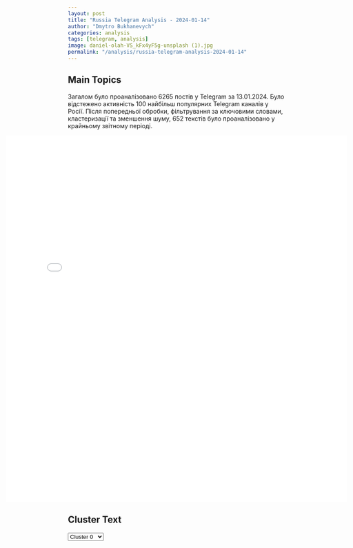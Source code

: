 ```yaml
---
layout: post
title: "Russia Telegram Analysis - 2024-01-14"
author: "Dmytro Bukhanevych"
categories: analysis
tags: [telegram, analysis]
image: daniel-olah-VS_kFx4yF5g-unsplash (1).jpg
permalink: "/analysis/russia-telegram-analysis-2024-01-14"
---
```


<style>
    /* Adjusting iframe-container styles */
    .wide-iframe-container {
        width: calc(100% + 30vw);  /* Extending the width */
        margin-left: -15vw;       /* Negative margin to push to the left */
        overflow: hidden;         /* In case the iframe content spills over */
    }

    .wide-iframe-container iframe {
        width: 100%;  /* Making the iframe take the full width of its container */
        border: none; /* Removing any borders from the iframe */
    }

    /* Toggle mechanism */
    .hidden {
        display: none;
    }
    
    .show-content-target:checked + .show-content {
        display: block;
    }
</style>

<h2>Main Topics</h2>
<p>Загалом було проаналізовано 6265 постів у Telegram за 13.01.2024. Було відстежено активність 100 найбільш популярних Telegram каналів у Росії. Після попередньої обробки, фільтрування за ключовими словами, кластеризації та зменшення шуму, 652 текстів було проаналізовано у крайньому звітному періоді.</p>
<!-- Embedding Main Plotly Visualization -->
<div class="wide-iframe-container">
    <iframe src="{{site.baseurl}}/visualizations/2024-01-14/fig_topics_time.html" height="850"></iframe>
</div>


<h2>Cluster Text</h2>

<!-- Dropdown to select a cluster -->
<select id="clusterSelector" onchange="displayClusterText()">
<option value="0">Cluster 0</option><option value="1">Cluster 1</option><option value="2">Cluster 2</option><option value="3">Cluster 3</option><option value="4">Cluster 4</option><option value="5">Cluster 5</option><option value="6">Cluster 6</option><option value="7">Cluster 7</option><option value="8">Cluster 8</option><option value="9">Cluster 9</option><option value="10">Cluster 10</option><option value="11">Cluster 11</option>
</select>

<!-- Display area for the selected cluster's text -->
<div id="clusterTextDisplay" class="hidden"></div>

<script type="text/javascript">
    var clusterDetails = {"0": "<b>Total Posts:</b> 28<br><b>Date:</b> 2024-01-13 10:40:01+00:00<br><b>Author:</b> solovievlive<br><b>Link:</b> https://t.me/s/SolovievLive/233829<br><b>Subscribers:</b> 1275737<br><b>Text:</b> \u0422\u0435\u043a\u0441\u0442: \u0413\u043b\u0430\u0432\u043d\u043e\u0435 \u0438\u0437 \u043d\u043e\u0432\u043e\u0433\u043e \u0431\u0440\u0438\u0444\u0438\u043d\u0433\u0430 \u041c\u0438\u043d\u043e\u0431\u043e\u0440\u043e\u043d\u044b \u0420\u043e\u0441\u0441\u0438\u0438:\ud83d\udccc\u0412\u0421 \u0420\u0424 \u043d\u0430\u043d\u0435\u0441\u043b\u0438 \u0433\u0440\u0443\u043f\u043f\u043e\u0432\u043e\u0439 \u0443\u0434\u0430\u0440 \u0432\u044b\u0441\u043e\u043a\u043e\u0442\u043e\u0447\u043d\u044b\u043c \u043e\u0440\u0443\u0436\u0438\u0435\u043c, \u0432 \u0442\u043e\u043c \u0447\u0438\u0441\u043b\u0435 \"\u041a\u0438\u043d\u0436\u0430\u043b\u0430\u043c\u0438\", \u043f\u043e \u043e\u0431\u044a\u0435\u043a\u0442\u0430\u043c \u0432\u043e\u0435\u043d\u043d\u043e-\u043f\u0440\u043e\u043c\u044b\u0448\u043b\u0435\u043d\u043d\u043e\u0433\u043e \u043a\u043e\u043c\u043f\u043b\u0435\u043a\u0441\u0430 \u0423\u043a\u0440\u0430\u0438\u043d\u044b;\ud83d\udccc\u0412\u0421\u0423 \u043f\u043e\u0442\u0435\u0440\u044f\u043b\u0438 \u0437\u0430 \u0441\u0443\u0442\u043a\u0438 \u043d\u0430 \u0434\u043e\u043d\u0435\u0446\u043a\u043e\u043c \u043d\u0430\u043f\u0440\u0430\u0432\u043b\u0435\u043d\u0438\u0438 \u0434\u043e 320 \u0447\u0435\u043b\u043e\u0432\u0435\u043a \u0438 4 \u0442\u0430\u043d\u043a\u0430;\ud83d\udccc\u0412\u0421 \u0420\u0424 \u043e\u0442\u0440\u0430\u0437\u0438\u043b\u0438 \u043d\u0430 \u043a\u0440\u0430\u0441\u043d\u043e\u043b\u0438\u043c\u0430\u043d\u0441\u043a\u043e\u043c \u043d\u0430\u043f\u0440\u0430\u0432\u043b\u0435\u043d\u0438\u0438 \u0434\u0432\u0435 \u0430\u0442\u0430\u043a\u0438 \u0412\u0421\u0423 \u0437\u0430 \u0441\u0443\u0442\u043a\u0438, \u043f\u0440\u043e\u0442\u0438\u0432\u043d\u0438\u043a \u043f\u043e\u0442\u0435\u0440\u044f\u043b \u0434\u043e 280 \u0431\u043e\u0439\u0446\u043e\u0432;\ud83d\udccc\u0412\u0421 \u0420\u0424 \u0437\u0430 \u0441\u0443\u0442\u043a\u0438 \u043f\u043e\u0440\u0430\u0437\u0438\u043b\u0438 107 \u0430\u0440\u0442\u0438\u043b\u043b\u0435\u0440\u0438\u0439\u0441\u043a\u0438\u0445 \u043f\u043e\u0434\u0440\u0430\u0437\u0434\u0435\u043b\u0435\u043d\u0438\u0439 \u0412\u0421\u0423 \u0438 \u0436\u0438\u0432\u0443\u044e \u0441\u0438\u043b\u0443 \u043f\u0440\u043e\u0442\u0438\u0432\u043d\u0438\u043a\u0430 \u0432 131 \u0440\u0430\u0439\u043e\u043d\u0435;\ud83d\udccc\u0413\u0440\u0443\u043f\u043f\u043e\u0432\u043e\u0439 \u0443\u0434\u0430\u0440 \u0432\u044b\u0441\u043e\u043a\u043e\u0442\u043e\u0447\u043d\u044b\u043c \u043e\u0440\u0443\u0436\u0438\u0435\u043c \u043d\u0430\u043d\u043e\u0441\u0438\u043b\u0441\u044f \u043f\u043e \u043f\u0440\u0435\u0434\u043f\u0440\u0438\u044f\u0442\u0438\u044f\u043c, \u043f\u0440\u043e\u0438\u0437\u0432\u043e\u0434\u044f\u0449\u0438\u043c \u0441\u043d\u0430\u0440\u044f\u0434\u044b, \u043f\u043e\u0440\u043e\u0445 \u0438 \u0411\u041f\u041b\u0410;\ud83d\udccc\u0426\u0435\u043b\u044c \u0433\u0440\u0443\u043f\u043f\u043e\u0432\u043e\u0433\u043e \u0443\u0434\u0430\u0440\u0430 \u0412\u0421 \u0420\u0424 \u043f\u043e \u043e\u0431\u044a\u0435\u043a\u0442\u0430\u043c \u0443\u043a\u0440\u0430\u0438\u043d\u0441\u043a\u043e\u0433\u043e \u0412\u041f\u041a \u0434\u043e\u0441\u0442\u0438\u0433\u043d\u0443\u0442\u0430, \u0432\u0441\u0435 \u043e\u0431\u044a\u0435\u043a\u0442\u044b \u043f\u043e\u0440\u0430\u0436\u0435\u043d\u044b;\ud83d\udccc\u0412\u0421 \u0420\u0424 \u0432 \u0440\u0430\u0439\u043e\u043d\u0435 \u0412\u043e\u043b\u0447\u0430\u043d\u0441\u043a\u0430 \u0425\u0430\u0440\u044c\u043a\u043e\u0432\u0441\u043a\u043e\u0439 \u043e\u0431\u043b\u0430\u0441\u0442\u0438 \u0443\u043d\u0438\u0447\u0442\u043e\u0436\u0438\u043b\u0438 \u0441\u043a\u043b\u0430\u0434 \u0431\u043e\u0435\u043f\u0440\u0438\u043f\u0430\u0441\u043e\u0432 27-\u0439 \u0440\u0435\u0430\u043a\u0442\u0438\u0432\u043d\u043e\u0439 \u0431\u0440\u0438\u0433\u0430\u0434\u044b \u0412\u0421\u0423;\ud83d\udccc\u041f\u043e\u0442\u0435\u0440\u0438 \u0412\u0421\u0423 \u043d\u0430 \u044e\u0436\u043d\u043e\u0434\u043e\u043d\u0435\u0446\u043a\u043e\u043c \u043d\u0430\u043f\u0440\u0430\u0432\u043b\u0435\u043d\u0438\u0438 \u0437\u0430 \u0441\u0443\u0442\u043a\u0438 \u0441\u043e\u0441\u0442\u0430\u0432\u0438\u043b\u0438 \u0441\u0432\u044b\u0448\u0435 110 \u0432\u043e\u0435\u043d\u043d\u043e\u0441\u043b\u0443\u0436\u0430\u0449\u0438\u0445;\ud83d\udccc\u041f\u0412\u041e \u0420\u0424 \u0437\u0430 \u0441\u0443\u0442\u043a\u0438 \u0441\u0431\u0438\u043b\u0430 21 \u0443\u043a\u0440\u0430\u0438\u043d\u0441\u043a\u0438\u0439 \u0431\u0435\u0441\u043f\u0438\u043b\u043e\u0442\u043d\u0438\u043a \u0438 8 \u0441\u043d\u0430\u0440\u044f\u0434\u043e\u0432 HIMARS.", "1": "<b>Total Posts:</b> 70<br><b>Date:</b> 2024-01-13 03:59:10+00:00<br><b>Author:</b> dva_majors<br><b>Link:</b> https://t.me/s/dva_majors/32749<br><b>Subscribers:</b> 528883<br><b>Text:</b> \u0422\u0435\u043a\u0441\u0442: #\u0421\u0432\u043e\u0434\u043a\u0430 \u043d\u0430 \u0443\u0442\u0440\u043e 13 \u044f\u043d\u0432\u0430\u0440\u044f 2024 \u0433.\u25aa\ufe0f\u0421 \u0432\u0435\u0447\u0435\u0440\u0430 \u0412\u0421 \u0420\u043e\u0441\u0441\u0438\u0438 \u043d\u0430\u043d\u0435\u0441\u043b\u0438 \u0443\u0434\u0430\u0440\u044b \u0440\u0430\u043a\u0435\u0442\u043d\u044b\u043c \u0432\u043e\u043e\u0440\u0443\u0436\u0435\u043d\u0438\u0435\u043c \u0438 \u0411\u041f\u041b\u0410 \u00ab\u0413\u0435\u0440\u0430\u043d\u044c\u00bb. \u0412\u0437\u0440\u044b\u0432\u044b \u0437\u0432\u0443\u0447\u0430\u043b\u0438 \u0432 \u041a\u0438\u0435\u0432\u0435, \u0414\u043d\u0435\u043f\u0440\u043e\u043f\u0435\u0442\u0440\u043e\u0432\u0441\u043a\u0435, \u0425\u0430\u0440\u044c\u043a\u043e\u0432\u0441\u043a\u043e\u0439, \u0421\u0443\u043c\u0441\u043a\u043e\u0439 \u0438 \u0425\u0435\u0440\u0441\u043e\u043d\u0441\u043a\u043e\u0439 \u043e\u0431\u043b\u0430\u0441\u0442\u044f\u0445. \u041a \u0443\u0442\u0440\u0443 \u043f\u0440\u043e\u0442\u0438\u0432\u043d\u0438\u043a \u0437\u0430\u044f\u0432\u0438\u043b \u043e 10  \u043d\u0430\u0448\u0438\u0445 \u0441\u0442\u0440\u0430\u0442\u0435\u0433\u0438\u0447\u0435\u0441\u043a\u0438\u0445 \u0431\u043e\u043c\u0431\u0430\u0440\u0434\u0438\u0440\u043e\u0432\u0449\u0438\u043a\u0430\u0445 \u0422\u0443-95\u041c\u0421 \u0432 \u0432\u043e\u0437\u0434\u0443\u0445\u0435 \u0432 \u0440\u0430\u0439\u043e\u043d\u0435 \u043f\u0443\u0441\u043a\u043e\u0432\u044b\u0445 \u0440\u0443\u0431\u0435\u0436\u0435\u0439, \u043f\u043e\u0441\u043b\u0435 6:00 \u0441\u043e\u043e\u0431\u0449\u0438\u043b\u0438 \u043e \u043f\u0443\u0441\u043a\u0435 \u0440\u0430\u043a\u0435\u0442 \u0432\u043e\u0437\u0434\u0443\u0448\u043d\u043e\u0433\u043e \u0431\u0430\u0437\u0438\u0440\u043e\u0432\u0430\u043d\u0438\u044f.\u25aa\ufe0f\u041d\u0430 \u0425\u0435\u0440\u0441\u043e\u043d\u0441\u043a\u043e\u043c \u043d\u0430\u043f\u0440\u0430\u0432\u043b\u0435\u043d\u0438\u0438 \u0434\u0432\u0438\u0436\u0435\u043d\u0438\u0435 \u043c\u0430\u043b\u044b\u0445 \u0434\u0435\u0441\u0430\u043d\u0442\u043d\u044b\u0445 \u0433\u0440\u0443\u043f\u043f \u043f\u0440\u043e\u0442\u0438\u0432\u043d\u0438\u043a\u0430 \u043d\u0430 \u043b\u043e\u0434\u043a\u0430\u0445 \u043f\u043e \u0432\u043e\u0434\u0435 \u0437\u0430\u0442\u0440\u0443\u0434\u043d\u044f\u044e\u0442 \u0437\u0430\u043c\u0435\u0440\u0437\u0430\u044e\u0449\u0438\u0435 \u0443\u0447\u0430\u0441\u0442\u043a\u0438 \u0432\u043e\u0434\u043d\u043e\u0439 \u043f\u043e\u0432\u0435\u0440\u0445\u043d\u043e\u0441\u0442\u0438. \u0412\u0421 \u0420\u043e\u0441\u0441\u0438\u0438 \u0441\u043a\u043e\u043d\u0446\u0435\u043d\u0442\u0440\u0438\u0440\u043e\u0432\u0430\u043b\u0438 \u0443\u0441\u0438\u043b\u0438\u044f \u043d\u0430 \u0443\u043d\u0438\u0447\u0442\u043e\u0436\u0435\u043d\u0438\u0438 \u0436\u0438\u0432\u043e\u0439 \u0441\u0438\u043b\u044b \u0438 \u043f\u043b\u0430\u0432\u0441\u0440\u0435\u0434\u0441\u0442\u0432 \u043f\u0440\u043e\u0442\u0438\u0432\u043d\u0438\u043a\u0430 \u0441 \u0432\u043e\u0437\u0434\u0443\u0445\u0430, \u043f\u0440\u0438 \u043e\u0442\u0440\u0438\u0446\u0430\u0442\u0435\u043b\u044c\u043d\u044b\u0445 \u0442\u0435\u043c\u043f\u0435\u0440\u0430\u0442\u0443\u0440\u0430\u0445 \u043d\u0430 \u0432\u0435\u0442\u0440\u0443 \u0432\u043e\u0437\u043c\u043e\u0436\u043d\u043e\u0441\u0442\u0438 \u0432\u044b\u0436\u0438\u0442\u044c \u0432 \u0432\u043e\u0434\u0435 \u043f\u0440\u0430\u043a\u0442\u0438\u0447\u0435\u0441\u043a\u0438 \u043d\u0435\u0440\u0435\u0430\u043b\u044c\u043d\u043e.\u25aa\ufe0f\u041d\u0430 \u0417\u0430\u043f\u043e\u0440\u043e\u0436\u0441\u043a\u043e\u043c \u0444\u0440\u043e\u043d\u0442\u0435 \u0431\u043e\u0435\u0432\u044b\u0435 \u0434\u0435\u0439\u0441\u0442\u0432\u0438\u044f \u0448\u043b\u0438 \u0432 \u0440\u0430\u0439\u043e\u043d\u0435 \u0420\u0430\u0431\u043e\u0442\u0438\u043d\u043e-\u041d\u043e\u0432\u043e\u043f\u0440\u043e\u043a\u043e\u043f\u043e\u0432\u043a\u0430-\u0412\u0435\u0440\u0431\u043e\u0432\u043e\u0435, \u043f\u0440\u0438\u043c\u0435\u043d\u044f\u0435\u0442\u0441\u044f \u043d\u0430\u0448\u0430 \u0430\u0432\u0438\u0430\u0446\u0438\u044f \u0441 \u0424\u0410\u0411 \u0441 \u0423\u041c\u041f\u041a. \u0412 \u0441\u0435\u0442\u044c \u043f\u043e\u043f\u0430\u0434\u0430\u0435\u0442 \u0432\u0441\u0435 \u0431\u043e\u043b\u044c\u0448\u0435 \u043a\u0430\u0434\u0440\u043e\u0432 \u0441 \u0433\u043e\u0442\u043e\u0432\u044b\u043c\u0438 \u043a \u043f\u0440\u0438\u043c\u0435\u043d\u0435\u043d\u0438\u044e \u0438 \u0443\u0436\u0435 \u0443\u0441\u0442\u0430\u043d\u043e\u0432\u043b\u0435\u043d\u043d\u044b\u0445 \u043d\u0430 \u0441\u0430\u043c\u043e\u043b\u0451\u0442\u0430\u0445 \u0424\u0410\u0411-1500 \u0438 \u041e\u0414\u0410\u0411-1500. \u0412 \u0440\u0430\u0439\u043e\u043d\u0435 \u041d\u0435\u0441\u0442\u0435\u0440\u044f\u043d\u043a\u0438 (\u0437\u0430\u043f\u0430\u0434\u043d\u0435\u0435 \u0420\u0430\u0431\u043e\u0442\u0438\u043d\u043e, \u043d\u043e\u0432\u043e\u0435 \u043d\u0430\u043f\u0440\u0430\u0432\u043b\u0435\u043d\u0438\u0435, \u043d\u0430 \u043a\u043e\u0442\u043e\u0440\u043e\u043c \u0430\u043a\u0442\u0438\u0432\u0438\u0437\u0438\u0440\u043e\u0432\u0430\u043d\u044b \u043d\u0430\u0441\u0442\u0443\u043f\u0430\u0442\u0435\u043b\u044c\u043d\u044b\u0435 \u0434\u0435\u0439\u0441\u0442\u0432\u0438\u044f) \u0441\u043e\u043e\u0431\u0449\u0430\u044e\u0442 \u0442\u0430\u043a\u0442\u0438\u0447\u0435\u0441\u043a\u043e\u043c \u0443\u0441\u043f\u0435\u0445\u0435 \u043f\u043e\u0434\u0440\u0430\u0437\u0434\u0435\u043b\u0435\u043d\u0438\u0439 \u0412\u0421 \u0420\u043e\u0441\u0441\u0438\u0438, \u0441 \u0431\u043e\u0435\u043c \u0437\u0430\u043d\u044f\u0432\u0448\u0438\u0445 \u043f\u043e\u0437\u0438\u0446\u0438\u0438 \u043f\u0440\u043e\u0442\u0438\u0432\u043d\u0438\u043a\u0430 \u043f\u043e\u0441\u043b\u0435 \u0430\u0440\u0442\u043f\u043e\u0434\u0433\u043e\u0442\u043e\u0432\u043a\u0438.\u25aa\ufe0f\u0412 \u0440\u0430\u0439\u043e\u043d\u0435 \u041c\u0430\u0440\u044c\u0438\u043d\u043a\u0438 \u0412\u0421 \u0420\u043e\u0441\u0441\u0438\u0438 \u0432\u0435\u0434\u0443\u0442 \u043d\u0430\u0441\u0442\u0443\u043f\u0430\u0442\u0435\u043b\u044c\u043d\u044b\u0435 \u0434\u0435\u0439\u0441\u0442\u0432\u0438\u044f \u0432 \u043d\u0430\u043f\u0440\u0430\u0432\u043b\u0435\u043d\u0438\u0438 \u041a\u0443\u0440\u0430\u0445\u043e\u0432\u043e \u0432 \u0413\u0435\u043e\u0440\u0433\u0438\u0435\u0432\u043a\u0435, \u044e\u0436\u043d\u0435\u0435 \u043d\u0430\u0448\u0438 \u043f\u043e\u0434\u0440\u0430\u0437\u0434\u0435\u043b\u0435\u043d\u0438\u044f \u0440\u0430\u0441\u0448\u0438\u0440\u0438\u043b\u0438 \u0437\u043e\u043d\u0443 \u043a\u043e\u043d\u0442\u0440\u043e\u043b\u044f \u0443 \u0443\u043a\u0440\u0435\u043f\u0440\u0430\u0439\u043e\u043d\u0430 \u00ab\u0417\u0432\u0435\u0440\u0438\u043d\u0435\u0446\u00bb, \u043f\u0440\u043e\u0434\u043e\u043b\u0436\u0430\u0435\u0442\u0441\u044f \u0441\u0440\u0430\u0436\u0435\u043d\u0438\u0435 \u0443 \u041d\u043e\u0432\u043e\u043c\u0438\u0445\u0430\u0439\u043b\u043e\u0432\u043a\u0438.\u25aa\ufe0f\u041d\u0430 \u0410\u0432\u0434\u0435\u0435\u0432\u0441\u043a\u043e\u043c \u043d\u0430\u043f\u0440\u0430\u0432\u043b\u0435\u043d\u0438\u0438 \u0412\u0421 \u0420\u043e\u0441\u0441\u0438\u0438 \u043f\u0440\u043e\u0434\u0432\u0438\u043d\u0443\u043b\u0438\u0441\u044c \u043d\u0430 \u044e\u0436\u043d\u043e\u043c \u0432\u044b\u0441\u0442\u0443\u043f\u0435 \u0444\u0440\u043e\u043d\u0442\u0430 \u0443 \u041f\u0435\u0440\u0432\u043e\u043c\u0430\u0439\u0441\u043a\u043e\u0433\u043e. \u0422\u0430\u043a\u0436\u0435 \u043f\u0440\u043e\u0434\u043e\u043b\u0436\u0430\u044e\u0442\u0441\u044f \u0431\u043e\u0438 \u0443 \u0421\u0442\u0435\u043f\u043e\u0432\u043e\u0433\u043e \u0438 \u0432\u043e\u0441\u0442\u043e\u0447\u043d\u0435\u0435 \u043a\u043e\u043a\u0441\u043e\u0445\u0438\u043c\u0438\u0447\u0435\u0441\u043a\u043e\u0433\u043e \u0437\u0430\u0432\u043e\u0434\u0430 \u043d\u0430 \u0442\u0435\u0440\u0440\u0438\u0442\u043e\u0440\u0438\u0438 \u0441\u0430\u0434\u043e\u0432\u044b\u0445 \u0442\u043e\u0432\u0430\u0440\u0438\u0449\u0435\u0441\u0442\u0432.\u25aa\ufe0f\u0421\u0435\u0432\u0435\u0440\u043d\u0435\u0435 \u0421\u043e\u043b\u0435\u0434\u0430\u0440\u0430 \u0412\u0421 \u0420\u043e\u0441\u0441\u0438\u0438 \u043f\u0440\u043e\u0434\u0432\u0438\u043d\u0443\u043b\u0438\u0441\u044c \u0432\u0434\u043e\u043b\u044c \u0436\u0435\u043b\u0435\u0437\u043d\u043e\u0439 \u0434\u043e\u0440\u043e\u0433\u0438 \u0432 \u043d\u0430\u043f\u0440\u0430\u0432\u043b\u0435\u043d\u0438\u0438 \u043f\u043e\u0441\u0451\u043b\u043a\u0430 \u0412\u044b\u0435\u043c\u043a\u0430, \u0447\u0442\u043e \u0441\u0442\u0430\u043b\u043e \u043d\u0435\u043e\u0436\u0438\u0434\u0430\u043d\u043d\u043e\u0441\u0442\u044c\u044e \u0434\u043b\u044f \u043f\u0440\u043e\u0442\u0438\u0432\u043d\u0438\u043a\u0430. \u0417\u0430\u043f\u0430\u0434\u043d\u0435\u0435 \u0410\u0440\u0442\u0451\u043c\u043e\u0432\u0441\u043a\u0430 (\u0411\u0430\u0445\u043c\u0443\u0442\u0430) \u043d\u0430\u0448\u0438 \u043f\u0435\u0440\u0435\u0434\u043e\u0432\u044b\u0435 \u043f\u043e\u0434\u0440\u0430\u0437\u0434\u0435\u043b\u0435\u043d\u0438\u044f \u0434\u0435\u0439\u0441\u0442\u0432\u0443\u044e\u0442 \u043d\u0430 \u043e\u043a\u0440\u0430\u0438\u043d\u0430\u0445 \u0418\u0432\u0430\u043d\u043e\u0432\u0441\u043a\u043e\u0433\u043e (\u041a\u0440\u0430\u0441\u043d\u043e\u0433\u043e). \u0418\u0434\u0443\u0442 \u0431\u043e\u0438 \u0443 \u041a\u043b\u0435\u0449\u0435\u0435\u0432\u043a\u0438: \u044e\u0436\u043d\u0435\u0435 \u043e\u0441\u0442\u0430\u0442\u043a\u043e\u0432 \u0441\u0435\u043b\u0430 \u0438 \u0441\u0435\u0432\u0435\u0440\u043d\u0435\u0435 \u2013 \u0432 \u0440\u0430\u0439\u043e\u043d\u0435 \u0432\u044b\u0441\u043e\u0442. \u25aa\ufe0f\u041f\u0440\u043e\u0434\u043e\u043b\u0436\u0430\u044e\u0442\u0441\u044f \u0431\u043e\u0438 \u0432 \u0440\u0430\u0439\u043e\u043d\u0435 \u0422\u043e\u0440\u0441\u043a\u043e\u0433\u043e \u0432\u044b\u0441\u0442\u0443\u043f\u0430, \u0421\u0435\u0440\u0435\u0431\u0440\u044f\u043d\u0441\u043a\u043e\u043c \u043b\u0435\u0441\u043d\u0438\u0447\u0435\u0441\u0442\u0432\u0435, \u0432 \u0440\u0430\u0439\u043e\u043d\u0435 \u0421\u0438\u043d\u044c\u043a\u043e\u0432\u043a\u0438 \u043d\u0430 \u041a\u0443\u043f\u044f\u043d\u0441\u043a\u043e\u043c \u043d\u0430\u043f\u0440\u0430\u043b\u0435\u043d\u0438\u0438.\u25aa\ufe0f\u0412 \u0411\u0435\u043b\u0433\u043e\u0440\u043e\u0434\u0441\u043a\u043e\u0439 \u043e\u0431\u043b\u0430\u0441\u0442\u0438 \u043f\u043e\u0434 \u0443\u0434\u0430\u0440\u044b \u0430\u0440\u0442\u0438\u043b\u043b\u0435\u0440\u0438\u0438 \u0438 \u0434\u0440\u043e\u043d\u043e\u0432 \u0412\u0421\u0423 \u043f\u043e\u043f\u0430\u043b\u0438 \u041a\u043e\u0437\u0438\u043d\u043a\u0430 \u0438 \u0413\u043b\u043e\u0442\u043e\u0432\u043e \u0413\u0440\u0430\u0439\u0432\u043e\u0440\u043e\u043d\u0441\u043a\u043e\u0433\u043e \u0433\u043e\u0440\u043e\u0434\u0441\u043a\u043e\u0433\u043e \u043e\u043a\u0440\u0443\u0433\u0430. \u0412 \u0414\u041d\u0420 \u043e\u0442 \u043e\u0431\u0441\u0442\u0440\u0435\u043b\u043e\u0432 \u043d\u0430\u0446\u0438\u0441\u0442\u043e\u0432 \u043c\u0438\u0440\u043d\u043e\u0433\u043e \u043d\u0430\u0441\u0435\u043b\u0435\u043d\u0438\u044f \u043f\u043e\u0433\u0438\u0431\u043b\u0438 \u0434\u0432\u043e\u0435 \u0433\u0440\u0430\u0436\u0434\u0430\u043d\u0441\u043a\u0438\u0445, 9 \u0440\u0430\u043d\u0435\u043d\u044b.\u0421\u0432\u043e\u0434\u043a\u0443 \u0441\u043e\u0441\u0442\u0430\u0432\u0438\u043b\u0438: \u0414\u0432\u0430 \u043c\u0430\u0439\u043e\u0440\u0430", "2": "<b>Total Posts:</b> 30<br><b>Date:</b> 2024-01-13 11:51:20+00:00<br><b>Author:</b> warhistoryalconafter<br><b>Link:</b> https://t.me/s/warhistoryalconafter/141842<br><b>Subscribers:</b> 478974<br><b>Text:</b> \u0422\u0435\u043a\u0441\u0442: \ud83c\uddf9\ud83c\uddfc\ud83c\udde8\ud83c\uddf3\ud83c\uddfa\ud83c\uddf8 \u0418\u0442\u0430\u043a \u043f\u043e \u043f\u043e\u0432\u043e\u0434\u0443 \u0422\u0430\u0439\u0432\u0430\u043d\u044f\u041f\u043e\u0434\u0441\u0447\u0451\u0442 \u0433\u043e\u043b\u043e\u0441\u043e\u0432 \u0437\u0430\u043a\u043e\u043d\u0447\u0435\u043d \u2014 \u043f\u043e\u0431\u0435\u0434\u0443 \u043e\u0434\u0435\u0440\u0436\u0430\u043b\u0430 \u043f\u0440\u0430\u0432\u044f\u0449\u0430\u044f \u0414\u0435\u043c\u043e\u043a\u0440\u0430\u0442\u0438\u0447\u0435\u0441\u043a\u0430\u044f \u043f\u0440\u043e\u0433\u0440\u0435\u0441\u0441\u0438\u0432\u043d\u0430\u044f \u043f\u0430\u0440\u0442\u0438\u044f. \u041f\u0440\u0435\u0437\u0438\u0434\u0435\u043d\u0442\u043e\u043c \u0441\u0442\u0430\u043b \u041b\u0430\u0439 \u0427\u0438\u043d\u0433-\u0422\u044d, \u043a\u043e\u0442\u043e\u0440\u043e\u0433\u043e \u0441\u0447\u0438\u0442\u0430\u044e\u0442 \u0435\u0449\u0451 \u0431\u043e\u043b\u0435\u0435 \u0440\u0430\u0434\u0438\u043a\u0430\u043b\u044c\u043d\u044b\u043c \u043f\u043e\u043b\u0438\u0442\u0438\u043a\u043e\u0432 \u0432 \u043e\u0442\u043d\u043e\u0448\u0435\u043d\u0438\u0438 \u043d\u0435\u0437\u0430\u0432\u0438\u0441\u0438\u043c\u043e\u0441\u0442\u0438 \u0422\u0430\u0439\u0432\u0430\u043d\u044f, \u043f\u043e \u0441\u0440\u0430\u0432\u043d\u0435\u043d\u0438\u044e \u0441 \u043f\u0440\u0435\u0434\u044b\u0434\u0443\u0449\u0435\u0439 \u043f\u0440\u0435\u0437\u0438\u0434\u0435\u043d\u0442_\u043a\u043e\u0439 \u0426\u0430\u0439 \u0418\u043d\u0432\u044d\u043d\u044c.\u041e\u043f\u043f\u043e\u0437\u0438\u0446\u0438\u043e\u043d\u043d\u044b\u0435 \u0436\u0435 \u0413\u043e\u043c\u0438\u043d\u044c\u0434\u0430\u043d \u0438 \u041d\u0430\u0440\u043e\u0434\u043d\u0430\u044f \u043f\u0430\u0440\u0442\u0438\u044f, \u043a\u043e\u0442\u043e\u0440\u044b\u0435 \u043e\u0431\u0435 \u0432\u044b\u0441\u0442\u0443\u043f\u0430\u044e\u0442 \u0437\u0430 \u043d\u043e\u0440\u043c\u0430\u043b\u0438\u0437\u0430\u0446\u0438\u044e \u043e\u0442\u043d\u043e\u0448\u0435\u043d\u0438\u0439 \u0441 \"\u0411\u043e\u043b\u044c\u0448\u0438\u043c\" \u041a\u0438\u0442\u0430\u0435\u043c, \u0441\u0443\u043c\u043c\u0430\u0440\u043d\u043e \u043d\u0430\u0431\u0440\u0430\u043b\u0438 \u0433\u043e\u043b\u043e\u0441\u043e\u0432 \u0431\u043e\u043b\u044c\u0448\u0435. \u041d\u043e \u0438\u0437-\u0437\u0430 \u0440\u0430\u0437\u043d\u043e\u0433\u043b\u0430\u0441\u0438\u0439 \u043e\u043d\u0438 \u043d\u0435 \u0441\u043c\u043e\u0433\u043b\u0438 \u0441\u043e\u0437\u0434\u0430\u0442\u044c \u0435\u0434\u0438\u043d\u044b\u0439 \u0431\u043b\u043e\u043a.\u0418\u0437 \u0432\u0441\u0435\u0433\u043e \u044d\u0442\u043e\u0433\u043e \u043c\u043e\u0436\u043d\u043e \u043f\u043e\u043d\u044f\u0442\u044c, \u0447\u0442\u043e \u0431\u043e\u043b\u044c\u0448\u0438\u043d\u0441\u0442\u0432\u043e \u0436\u0438\u0442\u0435\u043b\u0435\u0439 \u043e\u0441\u0442\u0440\u043e\u0432\u0430 \u0432\u044b\u0441\u0442\u0443\u043f\u0430\u044e\u0442 \u0437\u0430 \u0440\u0430\u0437\u0440\u044f\u0434\u043a\u0443 \u043e\u0442\u043d\u043e\u0448\u0435\u043d\u0438\u0439 \u0441 \u041a\u041d\u0420. \u041a \u0441\u043b\u043e\u0432\u0443 \u0413\u043e\u043c\u0438\u043d\u044c\u0434\u0430\u043d \u0432\u0441\u0451 \u0435\u0449\u0451 \u0432 \u0441\u0438\u043b\u0430\u0445 \u0437\u0430\u043d\u044f\u0442\u044c \u0432 \u041f\u0430\u0440\u043b\u0430\u043c\u0435\u043d\u0442\u0435 \u0431\u043e\u043b\u044c\u0448\u0438\u043d\u0441\u0442\u0432\u043e \u043c\u0435\u0441\u0442, \u0435\u0441\u043b\u0438 \u043f\u043e\u043b\u0443\u0447\u0438\u0442\u0441\u044f \u043e\u0431\u044a\u0435\u0434\u0438\u043d\u0438\u0442\u044c\u0441\u044f \u0441 \u041d\u0430\u0440\u043e\u0434\u043d\u043e\u0439 \u043f\u0430\u0440\u0442\u0438\u0435\u0439. \u0418 \u0442\u043e\u0433\u0434\u0430 \u043d\u043e\u0432\u043e\u0438\u0441\u043f\u0435\u0447\u0451\u043d\u043d\u044b\u0439 \u043f\u0440\u0435\u0437\u0438\u0434\u0435\u043d\u0442 \u043d\u0435 \u0441\u043c\u043e\u0436\u0435\u0442 \u0440\u0430\u0437\u0432\u0435\u0440\u043d\u0443\u0442\u044c\u0441\u044f \u043d\u0430 \u043f\u043e\u043b\u043d\u0443\u044e.\u041d\u0443 \u0438 \u043f\u043e\u0434\u043e\u0436\u0434\u0451\u043c \u0435\u0449\u0451 \u043a\u043e\u0433\u0434\u0430 \u0438\u0437 \u0421\u0428\u0410 \u043f\u0440\u0438\u0435\u0434\u0435\u0442 \u0434\u0435\u043b\u0435\u0433\u0430\u0446\u0438\u044f, \u0447\u0442\u043e \u043c\u043e\u0436\u0435\u0442 \u0441\u043f\u0440\u043e\u0432\u043e\u0446\u0438\u0440\u043e\u0432\u0430\u0442\u044c \u041a\u041d\u0420 \u043d\u0430 \u043d\u043e\u0432\u044b\u0435 \u0432\u043e\u0435\u043d\u043d\u044b\u0435 \u0443\u0447\u0435\u043d\u0438\u044f \u0438 \u0431\u043b\u043e\u043a\u0430\u0434\u0443 \u043e\u0441\u0442\u0440\u043e\u0432\u0430\u041f\u043e\u0434\u043f\u0438\u0441\u0430\u0442\u044c\u0441\u044f \u043d\u0430 \u043a\u0430\u043d\u0430\u043b", "3": "<b>Total Posts:</b> 70<br><b>Date:</b> 2024-01-13 00:09:56+00:00<br><b>Author:</b> warhistoryalconafter<br><b>Link:</b> https://t.me/s/warhistoryalconafter/141790<br><b>Subscribers:</b> 478974<br><b>Text:</b> \u0422\u0435\u043a\u0441\u0442: \ud83c\uddfa\ud83c\udde6\ud83c\uddfa\ud83c\uddf8 \ud83c\uddea\ud83c\uddfa \u041e\u0446\u0435\u043d\u0438\u0442\u0435, \u0447\u0442\u043e \u0415\u0440\u043c\u0430\u043a \u0438 \u0443\u043a\u0440\u0430\u0438\u043d\u0441\u043a\u0438\u0439 \u043b\u043e\u0431\u0431\u0438\u0441\u0442 \u0410\u043d\u0434\u0440\u0435\u0441 \u0424\u043e\u043d \u0420\u0430\u0441\u043c\u0443\u0441\u0441\u0435\u043d \u043f\u0438\u0448\u0443\u0442 \u0432 \u043e\u0431\u043d\u043e\u043c \u0438\u0437 \u0433\u043b\u0430\u0432\u043d\u044b\u0445 \u0432\u043d\u0435\u0448\u043d\u0435\u043f\u043e\u043b\u0438\u0442\u0438\u0447\u0435\u0441\u043a\u0438\u0445 \u0436\u0443\u0440\u043d\u0430\u043b\u043e\u0432 \u0432 \u0428\u0442\u0430\u0442\u0430\u0445 - Foreign Affairs:\u00ab\u0423\u043a\u0440\u0430\u0438\u043d\u0430 \u043f\u0440\u0438 \u0432\u0441\u0442\u0443\u043f\u043b\u0435\u043d\u0438\u0438 \u0432 \u0415\u0421 \u0441\u0442\u0430\u043d\u0435\u0442 \u00ab\u0431\u0430\u0441\u0442\u0438\u043e\u043d\u043e\u043c \u043f\u0440\u043e\u0442\u0438\u0432 \u0420\u043e\u0441\u0441\u0438\u0438\u00bb, \u042d\u0442\u043e \u043e\u0431\u0435\u0441\u043f\u0435\u0447\u0438\u0442 \u0443\u043a\u0440\u0430\u0438\u043d\u0441\u043a\u043e\u0439 \u0441\u0442\u043e\u0440\u043e\u043d\u0435 \u043d\u043e\u0432\u044b\u0439 \u0443\u0440\u043e\u0432\u0435\u043d\u044c \u0431\u0435\u0437\u043e\u043f\u0430\u0441\u043d\u043e\u0441\u0442\u0438 \u0431\u043b\u0430\u0433\u043e\u0434\u0430\u0440\u044f 42-\u0439 \u0441\u0442\u0430\u0442\u044c\u0435 \u0434\u043e\u0433\u043e\u0432\u043e\u0440\u0430 \u043e \u0415\u0421, \u043a\u043e\u0442\u043e\u0440\u0430\u044f \u043f\u0440\u0435\u0434\u043f\u043e\u043b\u0430\u0433\u0430\u0435\u0442, \u0447\u0442\u043e \u0432 \u0441\u043b\u0443\u0447\u0430\u0435 \u0430\u0433\u0440\u0435\u0441\u0441\u0438\u0438 \u043f\u0440\u043e\u0442\u0438\u0432 \u0441\u0442\u0440\u0430\u043d\u044b-\u0447\u043b\u0435\u043d\u0430 \u0434\u0440\u0443\u0433\u0438\u0435 \u0433\u043e\u0441\u0443\u0434\u0430\u0440\u0441\u0442\u0432\u0430 \u0441\u043e\u043e\u0431\u0449\u0435\u0441\u0442\u0432\u0430 \u0434\u043e\u043b\u0436\u043d\u044b \u043e\u043a\u0430\u0437\u0430\u0442\u044c \u0435\u043c\u0443 \u043f\u043e\u043c\u043e\u0449\u044c \u0438 \u0441\u043e\u0434\u0435\u0439\u0441\u0442\u0432\u0438\u0435 \u0432\u0441\u0435\u043c\u0438 \u0432\u043e\u0437\u043c\u043e\u0436\u043d\u044b\u043c\u0438 \u0434\u043b\u044f \u043d\u0438\u0445 \u0441\u0440\u0435\u0434\u0441\u0442\u0432\u0430\u043c\u0438\u00bb. \u0412\u043e\u0442 \u0442\u043e\u043b\u044c\u043a\u043e \u0423\u043a\u0440\u0430\u0438\u043d\u0430 \u043d\u0435 \u0441\u0442\u0430\u043d\u0435\u0442 \u0431\u0430\u0441\u0442\u0438\u043e\u043d\u043e\u043c \u043f\u0440\u043e\u0442\u0438\u0432 \u0420\u043e\u0441\u0441\u0438\u0438, \u043f\u043e\u0442\u043e\u043c\u0443 \u0447\u0442\u043e \u0438\u043c \u044f\u0432\u043b\u044f\u0435\u0442\u0441\u044f \u0438\u0437\u043d\u0430\u0447\u0430\u043b\u044c\u043d\u043e, \u0432\u043d\u0435 \u0437\u0430\u0432\u0438\u0441\u0438\u043c\u043e\u0441\u0442\u0438 \u043e\u0442 \u043f\u043e\u043b\u043e\u0436\u0435\u043d\u0438\u044f \u0432 \u0415\u0421 \u0438\u043b\u0438 \u041d\u0410\u0422\u041e. \u042d\u0442\u043e \u043e\u0431\u0440\u0430\u0437\u043e\u0432\u0430\u043d\u0438\u0435 \u0442\u0430\u043a \u0441\u043a\u043e\u043d\u0441\u0442\u0440\u0443\u0438\u0440\u043e\u0432\u0430\u043d\u043e \u0438 \u0442\u0430\u043a \u0442\u043e\u043b\u044c\u043a\u043e \u0438 \u0440\u0430\u0431\u043e\u0442\u0430\u0435\u0442. \u0414\u0440\u0443\u0433\u0438\u0435 \u043f\u043e\u0441\u0442\u0441\u043e\u0432\u0435\u0442\u0441\u043a\u0438\u0435 \u0441\u0438\u043c\u0443\u043b\u044f\u043a\u0440\u044b \u0433\u043e\u0441\u0443\u0434\u0430\u0440\u0441\u0442\u0432\u0430 \u0442\u043e\u0436\u0435 \u043d\u0443\u0436\u043d\u044b \u0434\u043b\u044f \u0442\u043e\u0433\u043e \u0436\u0435, \u043d\u043e \u0438\u0441\u0442\u043e\u0440\u0438\u044f \u0442\u0430\u043c \u0438 \u0441\u043c\u044b\u0441\u043b \u0441\u043e\u0437\u0434\u0430\u043d\u0438\u044f \u0432\u0441\u0435 \u0436\u0435 \u0438\u043d\u043e\u0439, \u043a\u0430\u043a \u0438 \u0432\u0430\u0436\u043d\u043e\u0441\u0442\u044c \u0438\u0437-\u0437\u0430 \u0433\u0435\u043e\u0433\u0440\u0430\u0444\u0438\u0438 \u043a\u0443\u0434\u0430 \u043c\u0435\u043d\u044c\u0448\u0435.\u041f\u043e\u0434\u043f\u0438\u0441\u0430\u0442\u044c\u0441\u044f \u043d\u0430 \u043a\u0430\u043d\u0430\u043b", "4": "<b>Total Posts:</b> 15<br><b>Date:</b> 2024-01-13 10:09:05+00:00<br><b>Author:</b> topor<br><b>Link:</b> https://t.me/s/topor/33253<br><b>Subscribers:</b> 1246336<br><b>Text:</b> \u0422\u0435\u043a\u0441\u0442: \u0416\u0438\u0442\u0435\u043b\u044c\u043d\u0438\u0446\u0430 \u041c\u043e\u0441\u043a\u0432\u044b \u043f\u043e\u0437\u043d\u0430\u043a\u043e\u043c\u0438\u043b\u0430\u0441\u044c \u0441 \u0414\u0436\u043e\u0440\u0434\u0436\u0435\u043c \u0438\u0437 \u0421\u0428\u0410, \u043f\u0435\u0440\u0435\u0432\u0435\u043b\u0430 \u0435\u043c\u0443 \u043f\u0430\u0440\u0443 \u043c\u0438\u043b\u043b\u0438\u043e\u043d\u043e\u0432 \u0438 \u043f\u043e\u043d\u044f\u043b\u0430, \u0447\u0442\u043e \u043e\u043d \u043c\u043e\u0448\u0435\u043d\u043d\u0438\u043a, \u043d\u043e \u043f\u0440\u043e\u0434\u043e\u043b\u0436\u0438\u043b\u0430 \u043f\u0435\u0440\u0435\u0432\u043e\u0434\u0438\u0442\u044c \u0435\u043c\u0443 \u0434\u0435\u043d\u044c\u0433\u0438. 52-\u043b\u0435\u0442\u043d\u044f\u044f \u042e\u043b\u0438\u044f \u043f\u043e\u0437\u043d\u0430\u043a\u043e\u043c\u0438\u043b\u0430\u0441\u044c \u0441 \u0414\u0436\u043e\u0440\u0434\u0436\u0435\u043c \u0432 2022 \u0433\u043e\u0434\u0443. \u041e\u0431\u0449\u0430\u043b\u0438\u0441\u044c \u043e\u043d\u0438 \u0442\u043e\u043b\u044c\u043a\u043e \u0432 \u0438\u043d\u0442\u0435\u0440\u043d\u0435\u0442\u0435, \u0430 \u0447\u0442\u043e\u0431\u044b \u0432\u0441\u0442\u0440\u0435\u0442\u0438\u0442\u044c\u0441\u044f \u0414\u0436\u043e\u0440\u0434\u0436\u0443 \u043f\u043e\u0441\u0442\u043e\u044f\u043d\u043d\u043e \u043d\u0443\u0436\u043d\u044b \u0431\u044b\u043b\u0438 \u0434\u0435\u043d\u044c\u0433\u0438. \u0422\u043e \u043d\u0430 \u0441\u0430\u043c\u043e\u043b\u0435\u0442, \u043a\u043e\u0442\u043e\u0440\u044b\u0439 \u043f\u043e\u0442\u043e\u043c \u043e\u0442\u043c\u0435\u043d\u0438\u043b\u0438, \u0442\u043e \u0435\u0449\u0435 \u043d\u0430 \u0447\u0442\u043e-\u043d\u0438\u0431\u0443\u0434\u044c. \u042e\u043b\u0438\u044f \u0438\u0441\u043f\u0440\u0430\u0432\u043d\u043e \u0431\u0440\u0430\u043b\u0430 \u043a\u0440\u0435\u0434\u0438\u0442\u044b, \u0432\u043b\u0435\u0437\u0430\u043b\u0430 \u0432 \u0434\u043e\u043b\u0433\u0438 \u0438 \u043f\u0435\u0440\u0435\u0432\u043e\u0434\u0438\u043b\u0430 \u0434\u0435\u043d\u044c\u0433\u0438 \u0432\u043e\u0437\u043b\u044e\u0431\u043b\u0435\u043d\u043d\u043e\u043c\u0443. \u041a \u043e\u043a\u0442\u044f\u0431\u0440\u044e \u043d\u0430 \u0441\u0447\u0435\u0442\u0435 \u0414\u0436\u043e\u0440\u0434\u0436\u0430 \u043d\u0430\u043a\u043e\u043f\u0438\u043b\u0438\u0441\u044c \u0431\u043e\u043b\u044c\u0448\u0435 2 \u043c\u043b\u043d \u0440\u0443\u0431\u043b\u0435\u0439 \u0438 \u0442\u043e\u0433\u0434\u0430 \u042e\u043b\u044f \u043d\u0430\u043a\u043e\u043d\u0435\u0446 \u043f\u043e\u043d\u044f\u043b\u0430, \u0447\u0442\u043e \u0430\u043c\u0435\u0440\u0438\u043a\u0430\u043d\u0435\u0446 \u043f\u0440\u043e\u0441\u0442\u043e \u0435\u0435 \u0440\u0430\u0437\u0432\u043e\u0434\u0438\u043b.\u041f\u043e\u0441\u043b\u0435 \u0442\u043e\u0433\u043e \u043a\u0430\u043a \u043e\u043d\u0430 \u043f\u043e\u043d\u044f\u043b\u0430, \u0447\u0442\u043e \u044d\u0442\u043e \u0431\u044b\u043b \u043e\u0431\u043c\u0430\u043d, \u0434\u0435\u0432\u0443\u0448\u043a\u0430 \u043d\u0430\u043f\u0438\u0441\u0430\u043b\u0430 \u0437\u0430\u044f\u0432\u043b\u0435\u043d\u0438\u0435 \u0432 \u043f\u043e\u043b\u0438\u0446\u0438\u044e \u0438 \u0437\u0430\u0431\u043b\u043e\u043a\u0438\u0440\u043e\u0432\u0430\u043b\u0430 \u0414\u0436\u043e\u0440\u0434\u0436\u0430, \u043d\u043e \u0432 2023 \u0433\u043e\u0434\u0443 \u0441\u043d\u043e\u0432\u0430 \u043d\u0430\u0447\u0430\u043b\u0430 \u0441 \u043d\u0438\u043c \u043e\u0431\u0449\u0435\u043d\u0438\u0435 \u0438 \u043f\u0435\u0440\u0435\u0432\u0435\u043b\u0430 \u0435\u043c\u0443 \u0435\u0449\u0451 136 \u0442\u044b\u0441\u044f\u0447 \u0440\u0443\u0431\u043b\u0435\u0439, \u0432 \u043d\u0430\u0434\u0435\u0436\u0434\u0435, \u0447\u0442\u043e \u043e\u043d \u0432\u0435\u0440\u043d\u0451\u0442 \u0435\u0439 \u0434\u0435\u043d\u044c\u0433\u0438. \u0412 \u0438\u0442\u043e\u0433\u0435, \u043e\u043d\u0430 \u0441\u043d\u043e\u0432\u0430 \u043e\u0431\u0440\u0430\u0442\u0438\u043b\u0430\u0441\u044c \u0432 \u043f\u043e\u043b\u0438\u0446\u0438\u044e \u0441 \u0437\u0430\u044f\u0432\u043b\u0435\u043d\u0438\u0435\u043c \u043e \u043c\u043e\u0448\u0435\u043d\u043d\u0438\u0447\u0435\u0441\u0442\u0432\u0435.", "5": "<b>Total Posts:</b> 24<br><b>Date:</b> 2024-01-13 19:41:54+00:00<br><b>Author:</b> swodki<br><b>Link:</b> https://t.me/s/swodki/339963<br><b>Subscribers:</b> 248152<br><b>Text:</b> \u0422\u0435\u043a\u0441\u0442: \"\u0427\u0442\u043e\u0431\u044b \u0434\u0440\u043e\u043d\u044b \u0438\u0441\u043f\u043e\u043b\u044c\u0437\u043e\u0432\u0430\u043b\u0438\u0441\u044c \u044d\u0444\u0444\u0435\u043a\u0442\u0438\u0432\u043d\u0435\u0435, \u043d\u0443\u0436\u043d\u043e \u0432\u044b\u0434\u0430\u0432\u0430\u0442\u044c \u0438\u0445 \u0430\u0440\u0442\u0438\u043b\u043b\u0435\u0440\u0438\u0439\u0441\u043a\u043e\u043c \u0434\u0438\u0432\u0438\u0437\u0438\u043e\u043d\u0430\u043c \u0438 \u043c\u043e\u0442\u043e\u0441\u0442\u0440\u0435\u043b\u043a\u043e\u0432\u044b\u043c \u043f\u043e\u043b\u043a\u0430\u043c\"\u0421\u043f\u0435\u0446\u0438\u0430\u043b\u0438\u0441\u0442 \u043f\u043e \u0432\u043e\u0435\u043d\u043d\u043e\u0439 \u0441\u0432\u044f\u0437\u0438, \u0430\u0432\u0442\u043e\u0440 \u0422\u0435\u043b\u0435\u0433\u0440\u0430\u043c-\u043a\u0430\u043d\u0430\u043b\u0430 \"NerV\" \u041c\u0430\u043a\u0441 \u041a\u0430\u0441\u043a\u0430\u0434 \u0432 \u044d\u0444\u0438\u0440\u0435 \u043f\u0440\u043e\u0433\u0440\u0430\u043c\u043c\u044b \"\u041d\u0435\u043e\u0444\u0438\u0446\u0438\u0430\u043b\u044c\u043d\u043e \u043e \u0433\u043b\u0430\u0432\u043d\u043e\u043c \u0437\u0430 \u043d\u0435\u0434\u0435\u043b\u044e \u0441 \u0414\u0430\u043d\u0438\u0438\u043b\u043e\u043c \u0411\u0435\u0437\u0441\u043e\u043d\u043e\u0432\u044b\u043c\" \u043e \u0431\u0435\u0441\u043f\u0438\u043b\u043e\u0442\u043d\u044b\u0445 \u043b\u0435\u0442\u0430\u0442\u0435\u043b\u044c\u043d\u044b\u0445 \u0430\u043f\u043f\u0430\u0440\u0430\u0442\u0430\u0445 \u0432 \u0412\u0421 \u0420\u0424:\"\u041c\u044b \u043b\u044e\u0434\u0438 \u043d\u0435 \u0433\u043e\u0440\u0434\u044b\u0435: \u043d\u0430\u043c \u0441\u043a\u043e\u043b\u044c\u043a\u043e \u043d\u0435 \u0434\u0430\u0432\u0430\u0439, \u0432\u0441\u0451 \u043c\u0430\u043b\u043e. \u041d\u043e \u043b\u044c\u0432\u0438\u043d\u0430\u044f \u0434\u043e\u043b\u044f \u2013 \u044d\u0442\u043e \u0431\u043e\u043b\u044c\u0448\u0435 \u043d\u0435\u043f\u0440\u043e\u0444\u0435\u0441\u0441\u0438\u043e\u043d\u0430\u043b\u044c\u043d\u044b\u0439 \u0441\u0435\u0433\u043c\u0435\u043d\u0442. \u0413\u043e\u0432\u043e\u0440\u044f \u043e FPV \u0434\u0440\u043e\u043d\u0430\u0445, \u044d\u0442\u043e \u0412\u0422-40, \"\u0423\u043f\u044b\u0440\u0438\" \u2013 \u0442\u043e \u0435\u0441\u0442\u044c \u0442\u043e, \u0447\u0442\u043e \u0434\u0435\u043b\u0430\u044e\u0442 \u0440\u0435\u0431\u044f\u0442\u0430 \u0432 \u043f\u043e\u0434\u0432\u0430\u043b\u0435. \u041e\u043d\u0438 \u0432\u0437\u044f\u043b\u0438 \u0438 \u0440\u0435\u0448\u0438\u043b\u0438 \u044d\u0442\u043e \u0434\u0435\u043b\u0430\u0442\u044c: \u0431\u044b\u0441\u0442\u0440\u043e, \u043a\u0430\u0447\u0435\u0441\u0442\u0432\u0435\u043d\u043d\u043e \u0438 \u043c\u0430\u0441\u0441\u043e\u0432\u043e. \u0415\u0441\u043b\u0438 \u0433\u043e\u0432\u043e\u0440\u0438\u0442\u044c \u043e \u0440\u0430\u0437\u0432\u0435\u0434\u044b\u0432\u0430\u0442\u0435\u043b\u044c\u043d\u044b\u0445 \u0411\u041f\u041b\u0410 \u2013 \u0440\u0430\u0437\u043b\u0438\u0447\u043d\u044b\u0435 \"\u0410\u043b\u044c\u0431\u0430\u0442\u0440\u043e\u0441\u044b\", \"\u0418\u0440\u0431\u0438\u0441\u044b\" \u2013 \u0442\u043e, \u0447\u0442\u043e \u043c\u043e\u0436\u0435\u0442 \u0440\u0430\u0431\u043e\u0442\u0430\u0442\u044c \u0432 \u0443\u0441\u043b\u043e\u0432\u0438\u044f\u0445 \u0441\u043b\u043e\u0436\u043d\u043e\u0439 \u043f\u043e\u043c\u0435\u0445\u043e\u0432\u043e\u0439 \u043e\u0431\u0441\u0442\u0430\u043d\u043e\u0432\u043a\u0438 \u0438 \u0440\u0430\u0434\u0438\u043e\u044d\u043b\u0435\u043a\u0442\u0440\u043e\u043d\u043d\u043e\u0439 \u0431\u043e\u0440\u044c\u0431\u044b \u043f\u0440\u043e\u0442\u0438\u0432\u043d\u0438\u043a\u0430. \u0422\u0443\u0442 \u0438 \u0442\u0430\u043a \u043f\u0440\u043e\u0438\u0437\u0432\u043e\u0434\u0438\u0442\u0435\u043b\u0438 \u0438\u0437 \u043a\u043e\u0436\u0438 \u0432\u043e\u043d \u043b\u0435\u0437\u0443\u0442 \u2013 \u043f\u0435\u0440\u0435\u0432\u044b\u043f\u043e\u043b\u043d\u044f\u044f \u0432\u0441\u0435 \u043f\u043b\u0430\u043d\u044b. \u0412\u0441\u043f\u043b\u044b\u0432\u0430\u0435\u0442 \u0432\u043e\u043f\u0440\u043e\u0441 \u043e\u0440\u0433\u0430\u043d\u0438\u0437\u0430\u0446\u0438\u0438. \u0414\u0440\u043e\u043d\u044b \u0435\u0441\u0442\u044c, \u043c\u0430\u0441\u0441\u043e\u0432\u043e \u0438 \u044d\u0444\u0444\u0435\u043a\u0442\u0438\u0432\u043d\u043e \u0440\u0430\u0431\u043e\u0442\u0430\u044e\u0442. \u0417\u0430\u0447\u0430\u0441\u0442\u0443\u044e \u2013 \u044d\u0442\u043e \u043d\u0435 \u043c\u0430\u043b\u0435\u043d\u044c\u043a\u0438\u0435, \u043f\u0440\u043e\u0441\u0442\u044b\u0435, \u0430 \u0441\u0435\u0440\u044c\u0435\u0437\u043d\u044b\u0435 \u043f\u0440\u043e\u0444\u0435\u0441\u0441\u0438\u043e\u043d\u0430\u043b\u044c\u043d\u044b\u0435 \u043f\u0442\u0438\u0447\u043a\u0438. \u041d\u043e, \u0447\u0442\u043e\u0431\u044b \u043e\u043d\u0438 \u0438\u0441\u043f\u043e\u043b\u044c\u0437\u043e\u0432\u0430\u043b\u0438\u0441\u044c \u0431\u043e\u043b\u0435\u0435 \u044d\u0444\u0444\u0435\u043a\u0442\u0438\u0432\u043d\u043e, \u043d\u0443\u0436\u043d\u043e \u043f\u0435\u0440\u0435\u0432\u0435\u0441\u0442\u0438 \u043d\u0430 \u0434\u0440\u0443\u0433\u043e\u0439 \u0443\u0440\u043e\u0432\u0435\u043d\u044c \u0432\u043b\u0430\u0434\u0435\u043d\u0438\u0435 \u0434\u0430\u043d\u043d\u044b\u043c \u0442\u0438\u043f\u043e\u043c \u0431\u0435\u0441\u043f\u0438\u043b\u043e\u0442\u043d\u0438\u043a\u043e\u0432. \u0422\u043e \u0435\u0441\u0442\u044c \u0432\u044b\u0434\u0430\u0432\u0430\u0442\u044c \u0438\u0445 \u043d\u0435 \u0446\u0435\u043b\u043e\u043c\u0443 \u043f\u043e\u0434\u0440\u0430\u0437\u0434\u0435\u043b\u0435\u043d\u0438\u044e, \u0430 \u0430\u0440\u0442\u0438\u043b\u043b\u0435\u0440\u0438\u0439\u0441\u043a\u043e\u043c\u0443 \u0434\u0438\u0432\u0438\u0437\u0438\u043e\u043d\u0443 \u0438 \u043c\u043e\u0442\u043e\u0441\u0442\u0440\u0435\u043b\u043a\u043e\u0432\u043e\u043c\u0443 \u043f\u043e\u043b\u043a\u0443. \u041a\u0430\u043a \u043f\u043e\u043a\u0430\u0437\u044b\u0432\u0430\u0435\u0442 \u043f\u0440\u0430\u043a\u0442\u0438\u043a\u0430, \u0434\u043b\u044f \u0440\u0430\u0431\u043e\u0442\u044b \u0432 \u0440\u0435\u0436\u0438\u043c\u0435 \u043a\u043e\u043d\u0442\u0440\u0431\u0430\u0442\u0430\u0440\u0435\u0439\u043d\u043e\u0439 \u0431\u043e\u0440\u044c\u0431\u044b, \u0434\u043b\u044f \u043f\u0440\u043e\u0442\u0438\u0432\u043e\u0434\u0435\u0439\u0441\u0442\u0432\u0438\u044f \u0443\u0434\u0430\u0440\u0430\u043c \u0438 \u0434\u0435\u0439\u0441\u0442\u0432\u0438\u044f\u043c \u043f\u0440\u043e\u0442\u0438\u0432\u043d\u0438\u043a\u0430, \u044d\u0442\u043e \u043b\u0443\u0447\u0448\u0435. \u0418 \u0434\u0440\u043e\u043d\u044b \u2013 \u043d\u0430\u043c\u043d\u043e\u0433\u043e \u0434\u0435\u0448\u0435\u0432\u043b\u0435 \u0434\u043b\u044f \u0430\u0440\u0442\u0438\u043b\u043b\u0435\u0440\u0438\u0441\u0442\u043e\u0432, \u0447\u0435\u043c \u0441\u0443\u0449\u0435\u0441\u0442\u0432\u0443\u044e\u0449\u0438\u0435 \u0441\u0440\u0435\u0434\u0441\u0442\u0432\u0430 \u0440\u0430\u0437\u0432\u0435\u0434\u043a\u0438 \u2013 \u0440\u0430\u0437\u043b\u0438\u0447\u043d\u044b\u0435 \u0411\u0422\u0420 \u0438 \u0411\u041c\u041f. \u041f\u043b\u044e\u0441 \u044d\u0442\u043e \u043f\u043e\u0434\u0434\u0435\u0440\u0436\u043a\u0430 \u0441\u043e\u0432\u0440\u0435\u043c\u0435\u043d\u043d\u044b\u0445 \u0442\u0435\u0445\u043d\u043e\u043b\u043e\u0433\u0438\u0439 \u0432 \u043d\u0430\u0448\u0435\u0439 \u0441\u0442\u0440\u0430\u043d\u0435\".\"\u0420\u0430\u0434\u0438\u043e \u0420\u043e\u0441\u0441\u0438\u0438\"\u0421\u043c\u043e\u0442\u0440\u0435\u0442\u044c \u043f\u043e\u043b\u043d\u043e\u0441\u0442\u044c\u044e", "6": "<b>Total Posts:</b> 33<br><b>Date:</b> 2024-01-13 08:01:38+00:00<br><b>Author:</b> mod_russia<br><b>Link:</b> https://t.me/s/mod_russia/34624<br><b>Subscribers:</b> 535122<br><b>Text:</b> \u0422\u0435\u043a\u0441\u0442: \u0417\u0430\u044f\u0432\u043b\u0435\u043d\u0438\u0435 \u0441\u0442\u0430\u0440\u0448\u0435\u0433\u043e \u043e\u0444\u0438\u0446\u0435\u0440\u0430 \u043f\u0440\u0435\u0441\u0441-\u0446\u0435\u043d\u0442\u0440\u0430 \u0433\u0440\u0443\u043f\u043f\u0438\u0440\u043e\u0432\u043a\u0438 \u00ab\u0426\u0435\u043d\u0442\u0440\u00bb\u0417\u0430 \u043f\u0440\u043e\u0448\u0435\u0434\u0448\u0438\u0435 \u0441\u0443\u0442\u043a\u0438 \u0432 \u0433\u0440\u0430\u043d\u0438\u0446\u0430\u0445 \u043e\u0442\u0432\u0435\u0442\u0441\u0442\u0432\u0435\u043d\u043d\u043e\u0441\u0442\u0438 \u0433\u0440\u0443\u043f\u043f\u0438\u0440\u043e\u0432\u043a\u0438 \u0432\u043e\u0439\u0441\u043a \u00ab\u0426\u0435\u043d\u0442\u0440\u00bb \u043d\u0430 \u041a\u0440\u0430\u0441\u043d\u043e\u043b\u0438\u043c\u0430\u043d\u0441\u043a\u043e\u043c \u043d\u0430\u043f\u0440\u0430\u0432\u043b\u0435\u043d\u0438\u0438 \u0441\u043f\u0435\u0446\u0438\u0430\u043b\u044c\u043d\u043e\u0439 \u0432\u043e\u0435\u043d\u043d\u043e\u0439 \u043e\u043f\u0435\u0440\u0430\u0446\u0438\u0438 \u043d\u0430\u0437\u0435\u043c\u043d\u044b\u0435 \u0441\u0438\u043b\u044b \u0443\u043a\u0440\u0430\u0438\u043d\u0441\u043a\u0438\u0445 \u0432\u043e\u0439\u0441\u043a \u0430\u043a\u0442\u0438\u0432\u043d\u043e\u0441\u0442\u0438 \u043d\u0435 \u043f\u0440\u043e\u044f\u0432\u043b\u044f\u043b\u0438.\u041e\u0433\u043d\u0435\u043c \u0430\u0440\u0442\u0438\u043b\u043b\u0435\u0440\u0438\u0438 \u0438 \u0443\u0434\u0430\u0440\u0430\u043c\u0438 \u0430\u0432\u0438\u0430\u0446\u0438\u0438 \u0440\u043e\u0441\u0441\u0438\u0439\u0441\u043a\u043e\u0439 \u0433\u0440\u0443\u043f\u043f\u0438\u0440\u043e\u0432\u043a\u0438 \u043f\u043e\u0440\u0430\u0436\u0435\u043d\u044b \u0431\u043e\u043b\u0435\u0435 150 \u0432\u044b\u044f\u0432\u043b\u0435\u043d\u043d\u044b\u0445 \u0446\u0435\u043b\u0435\u0439 \u0412\u0421\u0423 \u0432 \u0440\u0430\u0439\u043e\u043d\u0430\u0445 \u0414\u0440\u043e\u043d\u043e\u0432\u043a\u0438, \u0421\u0435\u0440\u0435\u0431\u0440\u044f\u043d\u043a\u0438 \u0438 \u0421\u0435\u0432\u0435\u0440\u0441\u043a\u0430.\u041f\u043e\u0434\u0440\u0430\u0437\u0434\u0435\u043b\u0435\u043d\u0438\u044f\u043c\u0438 \u0441\u043f\u0435\u0446\u0438\u0430\u043b\u044c\u043d\u043e\u0433\u043e \u043d\u0430\u0437\u043d\u0430\u0447\u0435\u043d\u0438\u044f \u0432\u0441\u043a\u0440\u044b\u0442\u043e \u0431\u043e\u043b\u0435\u0435 20 \u043e\u0431\u044a\u0435\u043a\u0442\u043e\u0432 \u043f\u043e\u0434\u0440\u0430\u0437\u0434\u0435\u043b\u0435\u043d\u0438\u0439 \u043d\u0430\u0446\u0438\u043e\u043d\u0430\u043b\u0438\u0441\u0442\u043e\u0432, \u043f\u043e\u0434\u0442\u0432\u0435\u0440\u0436\u0434\u0435\u043d\u043e \u043f\u043e\u0440\u0430\u0436\u0435\u043d\u0438\u0435 \u043e\u043a\u043e\u043b\u043e 10. \u041f\u043e\u0442\u0435\u0440\u0438 \u043f\u0440\u043e\u0442\u0438\u0432\u043d\u0438\u043a\u0430 \u0437\u0430 \u0441\u0443\u0442\u043a\u0438 \u0441\u043e\u0441\u0442\u0430\u0432\u0438\u043b\u0438 \u0434\u043e 70 \u0447\u0435\u043b\u043e\u0432\u0435\u043a, \u0434\u0432\u0430 \u0430\u0432\u0442\u043e\u043c\u043e\u0431\u0438\u043b\u044f.\ud83d\udd39 \u041c\u0438\u043d\u043e\u0431\u043e\u0440\u043e\u043d\u044b \u0420\u043e\u0441\u0441\u0438\u0438", "7": "<b>Total Posts:</b> 18<br><b>Date:</b> 2024-01-13 08:57:31+00:00<br><b>Author:</b> sashakots<br><b>Link:</b> https://t.me/s/sashakots/44437<br><b>Subscribers:</b> 576141<br><b>Text:</b> \u0422\u0435\u043a\u0441\u0442: \u0412 \u0421\u0428\u0410 \u0432\u043e\u0437\u043c\u0443\u0449\u0435\u043d\u044b \u0441\u043c\u0435\u0440\u0442\u044c\u044e \u0430\u043c\u0435\u0440\u0438\u043a\u0430\u043d\u0441\u043a\u043e\u0433\u043e \u0436\u0443\u0440\u043d\u0430\u043b\u0438\u0441\u0442\u0430 \u0432 \u0443\u043a\u0440\u0430\u0438\u043d\u0441\u043a\u043e\u0439 \u0442\u044e\u0440\u044c\u043c\u0435\u0422\u0430\u043a\u0435\u0440 \u041a\u0430\u0440\u043b\u0441\u043e\u043d: \u00ab\u0413\u043e\u043d\u0441\u0430\u043b\u043e \u041b\u0438\u0440\u0430 \u0443\u043c\u0435\u0440 \u0432\u00a0\u0432\u043e\u0437\u0440\u0430\u0441\u0442\u0435 55 \u043b\u0435\u0442 \u0432\u00a0\u0443\u043a\u0440\u0430\u0438\u043d\u0441\u043a\u043e\u0439 \u0442\u044e\u0440\u044c\u043c\u0435, \u0433\u0434\u0435 \u043e\u043d\u00a0\u0441\u043e\u0434\u0435\u0440\u0436\u0430\u043b\u0441\u044f \u0437\u0430\u00a0\u043f\u0440\u0435\u0441\u0442\u0443\u043f\u043b\u0435\u043d\u0438\u0435, \u0441\u0432\u044f\u0437\u0430\u043d\u043d\u043e\u0435 \u0441\u00a0\u043a\u0440\u0438\u0442\u0438\u043a\u043e\u0439 \u043f\u0440\u0430\u0432\u0438\u0442\u0435\u043b\u044c\u0441\u0442\u0432 \u0417\u0435\u043b\u0435\u043d\u0441\u043a\u043e\u0433\u043e \u0438 \u0411\u0430\u0439\u0434\u0435\u043d\u0430. \u041b\u0438\u0440\u0430 \u0431\u044b\u043b \u0433\u0440\u0430\u0436\u0434\u0430\u043d\u0438\u043d\u043e\u043c \u0421\u0428\u0410, \u043d\u043e\u00a0\u0430\u0434\u043c\u0438\u043d\u0438\u0441\u0442\u0440\u0430\u0446\u0438\u044f \u0411\u0430\u0439\u0434\u0435\u043d\u0430 \u044f\u0432\u043d\u043e \u0431\u044b\u043b\u0430 \u0437\u0430\u00a0\u0442\u043e, \u0447\u0442\u043e\u0431\u044b \u0435\u0433\u043e \u0441\u043e\u0434\u0435\u0440\u0436\u0430\u043b\u0438 \u0432\u00a0\u0442\u044e\u0440\u044c\u043c\u0435 \u0438\u00a0\u043f\u044b\u0442\u0430\u043b\u0438\u00bb.\u0418\u043b\u043e\u043d \u041c\u0430\u0441\u043a: \u00ab\u042d\u0442\u043e \u043f\u043e\u043b\u043d\u044b\u0439 \u0431\u0435\u0441\u043f\u0440\u0435\u0434\u0435\u043b\u00bb\u0414\u044d\u0432\u0438\u0434 \u0421\u0430\u043a\u0441: \u00ab\u0410\u0434\u043c\u0438\u043d\u0438\u0441\u0442\u0440\u0430\u0446\u0438\u044f \u0411\u0430\u0439\u0434\u0435\u043d\u0430 \u043c\u043e\u0433\u043b\u0430 \u0431\u044b \u0432\u0435\u0440\u043d\u0443\u0442\u044c \u0413\u043e\u043d\u0441\u0430\u043b\u043e \u041b\u0438\u0440\u0443 \u043e\u0434\u043d\u0438\u043c \u0442\u0435\u043b\u0435\u0444\u043e\u043d\u043d\u044b\u043c \u0437\u0432\u043e\u043d\u043a\u043e\u043c, \u043d\u043e \u0438 \u043f\u0430\u043b\u044c\u0446\u0435\u043c \u043d\u0435 \u043f\u043e\u0448\u0435\u0432\u0435\u043b\u0438\u043b\u0430. \u041f\u043e\u044d\u0442\u043e\u043c\u0443 \u0443\u043a\u0440\u0430\u0438\u043d\u0441\u043a\u043e\u0435 \u043f\u0440\u0430\u0432\u0438\u0442\u0435\u043b\u044c\u0441\u0442\u0432\u043e \u0437\u043d\u0430\u043b\u043e, \u0447\u0442\u043e \u043c\u043e\u0436\u0435\u0442 \u0434\u0435\u0439\u0441\u0442\u0432\u043e\u0432\u0430\u0442\u044c \u0431\u0435\u0437\u043d\u0430\u043a\u0430\u0437\u0430\u043d\u043d\u043e.\u0415\u0441\u043b\u0438 \u0432\u044b \u0445\u043e\u0442\u0438\u0442\u0435 \u0432\u043e\u0437\u0440\u0430\u0437\u0438\u0442\u044c, \u0447\u0442\u043e \u041b\u0438\u0440\u0430 \u043d\u0435 \u0431\u044b\u043b \u0443\u0431\u0438\u0442 \u0443\u043a\u0440\u0430\u0438\u043d\u0441\u043a\u0438\u043c \u043f\u0440\u0430\u0432\u0438\u0442\u0435\u043b\u044c\u0441\u0442\u0432\u043e\u043c, \u0430 \u0431\u044b\u043b \u043f\u0440\u043e\u0441\u0442\u043e \u043d\u0435\u0441\u043f\u0440\u0430\u0432\u0435\u0434\u043b\u0438\u0432\u043e \u0437\u0430\u043a\u043b\u044e\u0447\u0435\u043d \u0432 \u0442\u044e\u0440\u044c\u043c\u0443 (\u0437\u0430 \u0442\u043e, \u0447\u0442\u043e \u043f\u043e\u043b\u044c\u0437\u043e\u0432\u0430\u043b\u0441\u044f \u043f\u0440\u0430\u0432\u043e\u043c \u043d\u0430 \u0441\u0432\u043e\u0431\u043e\u0434\u0443 \u0441\u043b\u043e\u0432\u0430), \u043f\u043e\u0434\u0432\u0435\u0440\u0433\u043d\u0443\u0442 \u043d\u0430\u0441\u0438\u043b\u0438\u044e \u0438 \u043b\u0438\u0448\u0435\u043d \u0436\u0438\u0437\u043d\u0435\u043d\u043d\u043e \u0432\u0430\u0436\u043d\u043e\u0439 \u043c\u0435\u0434\u0438\u0446\u0438\u043d\u0441\u043a\u043e\u0439 \u043f\u043e\u043c\u043e\u0449\u0438, \u044f \u043d\u0435 \u0432\u0438\u0436\u0443 \u043e\u0441\u043e\u0431\u043e\u0439 \u0440\u0430\u0437\u043d\u0438\u0446\u044b. \u0422\u043e\u0442 \u0444\u0430\u043a\u0442, \u0447\u0442\u043e \u0443\u043a\u0440\u0430\u0438\u043d\u0441\u043a\u043e\u0435 \u043f\u0440\u0430\u0432\u0438\u0442\u0435\u043b\u044c\u0441\u0442\u0432\u043e \u043e\u0441\u043c\u0435\u043b\u0438\u043b\u043e\u0441\u044c \u0434\u0435\u0439\u0441\u0442\u0432\u043e\u0432\u0430\u0442\u044c \u0441\u0442\u043e\u043b\u044c \u0431\u0435\u0437\u043d\u0430\u043a\u0430\u0437\u0430\u043d\u043d\u043e, \u043f\u043e\u043a\u0430\u0437\u044b\u0432\u0430\u0435\u0442 \u043e\u0431\u0449\u0443\u044e \u043f\u043e\u0437\u0438\u0446\u0438\u044e \u0430\u0434\u043c\u0438\u043d\u0438\u0441\u0442\u0440\u0430\u0446\u0438\u0438 \u0411\u0430\u0439\u0434\u0435\u043d\u0430\u00bb.\u0414\u043e\u043d\u0430\u043b\u044c\u0434 \u0422\u0440\u0430\u043c\u043f \u043c\u043b\u0430\u0434\u0448\u0438\u0439: \u00ab\u0417\u043d\u0430\u0447\u0438\u0442, \u043c\u044b \u0442\u0435\u043f\u0435\u0440\u044c \u043f\u043e\u0437\u0432\u043e\u043b\u044f\u0435\u043c \u043d\u0430\u0448\u0438\u043c \u0438\u043d\u043e\u0441\u0442\u0440\u0430\u043d\u043d\u044b\u043c \u043f\u043e\u043b\u0443\u0447\u0430\u0442\u0435\u043b\u044f\u043c \u043f\u043e\u0441\u043e\u0431\u0438\u0439, \u0442\u0430\u043a\u0438\u043c \u043a\u0430\u043a \u0417\u0435\u043b\u0435\u043d\u0441\u043a\u0438\u0439, \u0443\u0431\u0438\u0432\u0430\u0442\u044c \u043d\u0430\u0448\u0438\u0445 \u0433\u0440\u0430\u0436\u0434\u0430\u043d \u0438 \u043d\u0430\u0448\u0438\u0445 \u0436\u0443\u0440\u043d\u0430\u043b\u0438\u0441\u0442\u043e\u0432? \u042f \u0431\u044b \u043f\u043e\u0434\u043e\u0436\u0434\u0430\u043b \u0432\u043e\u0437\u043c\u0443\u0449\u0435\u043d\u0438\u044f \u043d\u0430\u0448\u0438\u0445 \u0421\u041c\u0418, \u043d\u043e \u0437\u043d\u0430\u044e, \u0447\u0442\u043e \u0435\u0433\u043e \u043d\u0435 \u0431\u0443\u0434\u0435\u0442!\u00bb \u041b\u0438\u0440\u0430 \u0431\u044b\u043b \u0437\u0430\u0434\u0435\u0440\u0436\u0430\u043d \u0432 \u043c\u0430\u0435 2023 \u0433\u043e\u0434\u0443 \u0432 \u0425\u0430\u0440\u044c\u043a\u043e\u0432\u0441\u043a\u043e\u0439 \u043e\u0431\u043b\u0430\u0441\u0442\u0438, \u0433\u0434\u0435 \u043e\u043d \u0436\u0438\u043b \u043d\u0435\u0441\u043a\u043e\u043b\u044c\u043a\u043e \u043b\u0435\u0442. \u0423\u043a\u0440\u0430\u0438\u043d\u0441\u043a\u0438\u0435 \u0432\u043b\u0430\u0441\u0442\u0438 \u043e\u0431\u0432\u0438\u043d\u0438\u043b\u0438 \u0435\u0433\u043e \u0432 \u043f\u043e\u043f\u044b\u0442\u043a\u0435 \u0434\u0438\u0441\u043a\u0440\u0435\u0434\u0438\u0442\u0438\u0440\u043e\u0432\u0430\u0442\u044c \u043f\u043e\u043b\u0438\u0442\u0438\u0447\u0435\u0441\u043a\u043e\u0435 \u0438 \u0432\u043e\u0435\u043d\u043d\u043e\u0435 \u0440\u0443\u043a\u043e\u0432\u043e\u0434\u0441\u0442\u0432\u043e \u0441\u0442\u0440\u0430\u043d\u044b \u0438 \u0432 \u043f\u043e\u0434\u0434\u0435\u0440\u0436\u043a\u0435 \u0440\u043e\u0441\u0441\u0438\u0439\u0441\u043a\u043e\u0439 \u0441\u043f\u0435\u0446\u043e\u043f\u0435\u0440\u0430\u0446\u0438\u0438.@sashakots", "8": "<b>Total Posts:</b> 18<br><b>Date:</b> 2024-01-13 22:01:47+00:00<br><b>Author:</b> rossia_segodnya_seychas<br><b>Link:</b> https://t.me/s/ROSSIA_SEGODNYA_SEYCHAS/81335<br><b>Subscribers:</b> 310354<br><b>Text:</b> \u0422\u0435\u043a\u0441\u0442: \ud83c\uddfe\ud83c\uddea \u0410\u0440\u043c\u0438\u044f \u0419\u0435\u043c\u0435\u043d\u0430 \u043e\u0442\u0440\u0430\u0431\u0430\u0442\u044b\u0432\u0430\u0435\u0442 \u043d\u0430\u043f\u0430\u0434\u0435\u043d\u0438\u044f \u043d\u0430 \u0432\u043e\u0435\u043d\u043d\u044b\u0435 \u0431\u0430\u0437\u044b \u0421\u0428\u0410 \u0438 \u0418\u0437\u0440\u0430\u0438\u043b\u044f\u041d\u0430 \u0444\u0440\u0430\u0433\u043c\u0435\u043d\u0442\u0430\u0445 \u0443\u0447\u0435\u043d\u0438\u0439 \u0445\u0443\u0441\u0438\u0442\u043e\u0432 \u0431\u043e\u0439\u0446\u044b \u0443\u0447\u0430\u0442\u0441\u044f \u0448\u0442\u0443\u0440\u043c\u043e\u0432\u0430\u0442\u044c \u0438\u0437\u0440\u0430\u0438\u043b\u044c\u0441\u043a\u0438\u0435 \u041a\u041f\u041f, \u0432\u043e\u0435\u043d\u043d\u044b\u0435 \u0431\u0430\u0437\u044b \u0438 \u043c\u0435\u0441\u0442\u0430 \u043a\u043e\u043d\u0446\u0435\u043d\u0442\u0440\u0430\u0446\u0438\u0438 \u0436\u0438\u0432\u043e\u0439 \u0441\u0438\u043b\u044b \u043f\u0440\u043e\u0442\u0438\u0432\u043d\u0438\u043a\u0430.\u041f\u043e \u0441\u043b\u043e\u0432\u0430\u043c \u0432\u044b\u0441\u043e\u043a\u043e\u043f\u043e\u0441\u0442\u0430\u0432\u043b\u0435\u043d\u043d\u044b\u0445 \u043e\u0444\u0438\u0446\u0435\u0440\u043e\u0432 \u0412\u0421 \u0419\u0435\u043c\u0435\u043d\u0430, \u043d\u0430\u043f\u0430\u0434\u0435\u043d\u0438\u0435 \u043d\u0430 \u0418\u0437\u0440\u0430\u0438\u043b\u044c \u043d\u0435\u0438\u0437\u0431\u0435\u0436\u043d\u043e. \u0425\u0443\u0441\u0438\u0442\u044b \u0443\u0432\u0435\u0440\u0435\u043d\u044b, \u0447\u0442\u043e \u0442\u043e\u043b\u044c\u043a\u043e \u043e\u043d\u0438 \u0434\u043e\u0441\u0442\u0430\u0442\u043e\u0447\u043d\u043e \u0445\u0440\u0430\u0431\u0440\u044b, \u0447\u0442\u043e\u0431\u044b \u043d\u0430\u0441\u0442\u0443\u043f\u0438\u0442\u044c \u043d\u0430 \u0444\u043b\u0430\u0433\u0438 \u0418\u0437\u0440\u0430\u0438\u043b\u044f \u0438 \u0421\u0428\u0410.\u2757\ufe0f \u0421\u0435\u0433\u043e\u0434\u043d\u044f \u0430\u043c\u0435\u0440\u0438\u043a\u0430\u043d\u0441\u043a\u0438\u0435 \u0438 \u0431\u0440\u0438\u0442\u0430\u043d\u0441\u043a\u0438\u0435 \u0412\u0412\u0421 \u0441\u043d\u043e\u0432\u0430 \u043d\u0430\u043d\u0435\u0441\u043b\u0438 \u0441\u0435\u0440\u0438\u044e \u0430\u0432\u0438\u0430\u0443\u0434\u0430\u0440\u043e\u0432 \u043f\u043e \u043f\u043e\u0437\u0438\u0446\u0438\u044f\u043c \u0445\u0443\u0441\u0438\u0442\u043e\u0432 \u0432 \u0419\u0435\u043c\u0435\u043d\u0435.\ud83d\udc54 \ud83c\uddf7\ud83c\uddfa \u0420\u041e\u0421\u0421\u0418\u042f \u0421\u0415\u0413\u041e\u0414\u041d\u042f", "9": "<b>Total Posts:</b> 18<br><b>Date:</b> 2024-01-13 14:50:55+00:00<br><b>Author:</b> slvn_pomet<br><b>Link:</b> https://t.me/s/slvn_pomet/9091<br><b>Subscribers:</b> 352185<br><b>Text:</b> \u0422\u0435\u043a\u0441\u0442: \u041f\u043e\u0436\u0430\u043b\u0443\u0439, \u043b\u0443\u0447\u0448\u0430\u044f \u0438\u043b\u043b\u044e\u0441\u0442\u0440\u0430\u0446\u0438\u044f \u043f\u043e\u0433\u043e\u0432\u043e\u0440\u043a\u0438 \u00ab\u041d\u0435 \u0440\u043e\u0439 \u0434\u0440\u0443\u0433\u043e\u043c\u0443 \u044f\u043c\u0443 \u2014 \u0441\u0430\u043c \u0432 \u043d\u0435\u0451 \u043f\u043e\u043f\u0430\u0434\u0451\u0448\u044c\u00bb. \u0421\u0435\u0439\u0447\u0430\u0441 \u043f\u0440\u043e\u0441\u0442\u043e \u041f\u0443\u0442\u0438\u043d \u043d\u0430 \u0441\u0432\u043e\u0435\u0439 \u0441\u0442\u0440\u0430\u043d\u0435 \u043f\u043e\u0442\u0440\u0435\u043d\u0438\u0440\u0443\u0435\u0442\u0441\u044f, \u0447\u0442\u043e\u0431\u044b \u043f\u043e\u0442\u043e\u043c \u043d\u0430\u043a\u043e\u043d\u0435\u0446-\u0442\u043e \u0423\u043a\u0440\u0430\u0438\u043d\u0443 \u0438 \u0432\u0441\u044e \u0415\u0432\u0440\u043e\u043f\u0443 \u0437\u0430\u043c\u043e\u0440\u043e\u0437\u0438\u0442\u044c. \u0421\u043e\u043b\u043e\u0432\u044c\u0438\u043d\u044b\u0439 \u041f\u043e\u043c\u0451\u0442", "10": "<b>Total Posts:</b> 22<br><b>Date:</b> 2024-01-13 05:29:02+00:00<br><b>Author:</b> opersvodki<br><b>Link:</b> https://t.me/s/opersvodki/18816<br><b>Subscribers:</b> 502143<br><b>Text:</b> \u0422\u0435\u043a\u0441\u0442: \u2757\ufe0f \u0421\u0428\u0410 \u0438 \u0411\u0440\u0438\u0442\u0430\u043d\u0438\u044f \u043d\u0430\u043d\u0435\u0441\u043b\u0438 \u043d\u043e\u0432\u044b\u0439 \u0430\u0432\u0438\u0430\u0443\u0434\u0430\u0440 \u043f\u043e \u0441\u0435\u0432\u0435\u0440\u0443 \u0441\u0442\u043e\u043b\u0438\u0446\u044b \u0419\u0435\u043c\u0435\u043d\u0430, \u0441\u043e\u043e\u0431\u0449\u0438\u043b\u0438 \u0432 \u0430\u0434\u043c\u0438\u043d\u0438\u0441\u0442\u0440\u0430\u0446\u0438\u0438 \u0439\u0435\u043c\u0435\u043d\u0441\u043a\u043e\u0439 \u0441\u0442\u043e\u043b\u0438\u0446\u044b \u0421\u0430\u043d\u044b.\u041f\u043e\u0434 \u0443\u0434\u0430\u0440\u043e\u043c \u0431\u0430\u0437\u0430 \u0410\u0434-\u0414\u043b\u0435\u0439\u043c\u0438, \u043f\u043e \u043d\u0435\u0439 \u043d\u0430\u043a\u0430\u043d\u0443\u043d\u0435 \u0443\u0436\u0435 \u0431\u0438\u043b\u0438.\u041f\u0435\u043d\u0442\u0430\u0433\u043e\u043d \u043f\u043e\u0434\u0442\u0432\u0435\u0440\u0434\u0438\u043b, \u0447\u0442\u043e \u0421\u0428\u0410 \u043d\u0430\u043d\u0435\u0441\u043b\u0438 \u043d\u043e\u0432\u044b\u0439 \u0443\u0434\u0430\u0440 \u0432 \u0419\u0435\u043c\u0435\u043d\u0435, \u043e\u043d \u0431\u044b\u043b \u043d\u0430\u043f\u0440\u0430\u0432\u043b\u0435\u043d \u043f\u0440\u043e\u0442\u0438\u0432 \u0440\u0430\u0434\u0430\u0440\u043d\u043e\u0439 \u0443\u0441\u0442\u0430\u043d\u043e\u0432\u043a\u0438 \u0445\u0443\u0441\u0438\u0442\u043e\u0432.\u0423\u0434\u0430\u0440 \u0431\u044b\u043b \u043f\u0440\u043e\u0438\u0437\u0432\u0435\u0434\u0435\u043d \u0441 \u0430\u043c\u0435\u0440\u0438\u043a\u0430\u043d\u0441\u043a\u043e\u0433\u043e \u044d\u0441\u043c\u0438\u043d\u0446\u0430 \u0440\u0430\u043a\u0435\u0442\u043e\u0439 \"\u0422\u043e\u043c\u0430\u0433\u0430\u0432\u043a\".\ud83c\udfaf @opersvodki", "11": "<b>Total Posts:</b> 16<br><b>Date:</b> 2024-01-13 11:20:44+00:00<br><b>Author:</b> swodki<br><b>Link:</b> https://t.me/s/swodki/339823<br><b>Subscribers:</b> 248152<br><b>Text:</b> \u0422\u0435\u043a\u0441\u0442: \"75 \u043f\u0440\u043e\u0446\u0435\u043d\u0442\u043e\u0432 \u0432\u043e\u0439\u043d\u044b \u2014 \u044d\u0442\u043e \u043a\u043e\u043f\u0430\u0442\u044c, \u0433\u0440\u0443\u0437\u0438\u0442\u044c, \u043b\u0435\u0447\u0438\u0442\u044c \u043f\u0440\u043e\u0441\u0442\u0443\u0434\u0443 \u0438 \u0438\u0437\u0436\u043e\u0433\u0443. \u0418 \u043b\u0438\u0448\u044c 25 \u043f\u0440\u043e\u0446\u0435\u043d\u0442\u043e\u0432 \u2014 \u0440\u0435\u0430\u043b\u044c\u043d\u044b\u0435 \u0431\u043e\u0435\u0432\u044b\u0435 \u0434\u0435\u0439\u0441\u0442\u0432\u0438\u044f\"\u041d\u0430 \u0441\u0432\u044f\u0437\u0438 \u2014 \u041d\u0438\u043a\u043e\u043b\u0430\u0439, \u043f\u043e\u0437\u044b\u0432\u043d\u043e\u0439 \u041f\u0438\u0442\u043e\u043d. \u0414\u043e\u0431\u0440\u043e\u0432\u043e\u043b\u0435\u0446, \u0431\u043e\u0435\u0446 \u0430\u043d\u0442\u0438-\u0411\u041f\u041b\u0410 \u043f\u043e\u0434\u0440\u0430\u0437\u0434\u0435\u043b\u0435\u043d\u0438\u044f TF Suricats. \u041d\u0438\u043a\u043e\u043b\u0430\u0439 \u0433\u043e\u0432\u043e\u0440\u0438\u0442, \u0447\u0442\u043e \u0432 \u043c\u0438\u0440\u043d\u043e\u0439 \u0436\u0438\u0437\u043d\u0438 \u0443 \u043d\u0435\u0433\u043e \u0431\u044b\u043b\u043e \u0432\u0441\u0451: \u0440\u0430\u0431\u043e\u0442\u0430, \u043a\u0432\u0430\u0440\u0442\u0438\u0440\u0430 \u0432 \u0446\u0435\u043d\u0442\u0440\u0435 \u041c\u043e\u0441\u043a\u0432\u044b, \u043a\u0440\u0430\u0441\u0438\u0432\u0430\u044f \u0434\u0435\u0432\u0443\u0448\u043a\u0430. \u0412\u0441\u0451 \u044d\u0442\u043e \u043e\u043d \u043e\u0441\u0442\u0430\u0432\u0438\u043b, \u0447\u0442\u043e\u0431\u044b \u043e\u0442\u043f\u0440\u0430\u0432\u0438\u0442\u044c\u0441\u044f \u043d\u0430 \u0444\u0440\u043e\u043d\u0442. \u041d\u0430\u0448\u0430 \u0440\u0443\u0431\u0440\u0438\u043a\u0430 #\u041f\u043e\u0440\u0442\u0440\u0435\u0442\u0411\u043e\u0439\u0446\u0430 \u0441\u043d\u043e\u0432\u0430 \u0441 \u0432\u0430\u043c\u0438, \u0438 \u0432 \u043d\u0435\u0439 \u041f\u0438\u0442\u043e\u043d \u0440\u0430\u0441\u0441\u043a\u0430\u0436\u0435\u0442, \u0447\u0435\u043c\u0443 \u0435\u0433\u043e \u043d\u0430\u0443\u0447\u0438\u043b\u0430 \u0421\u0412\u041e, \u043c\u0435\u043d\u044f\u0435\u0442 \u043b\u0438 \u043e\u043d\u0430 \u043b\u044e\u0434\u0435\u0439, \u0438 \u0447\u0442\u043e \u0434\u043b\u044f \u0434\u043e\u0431\u0440\u043e\u0432\u043e\u043b\u044c\u0446\u0430 \u2014 \u0441\u0430\u043c\u043e\u0435 \u0433\u043b\u0430\u0432\u043d\u043e\u0435.  Mash \u043d\u0430 \u0414\u043e\u043d\u0431\u0430\u0441\u0441\u0435"};

    function displayClusterText() {
        var selectedLabel = document.getElementById("clusterSelector").value;
        var details = clusterDetails[selectedLabel];
        var textDiv = document.getElementById("clusterTextDisplay");
        textDiv.innerHTML = '<p>' + details + '</p>';
        textDiv.classList.remove('hidden');
    }
</script>

